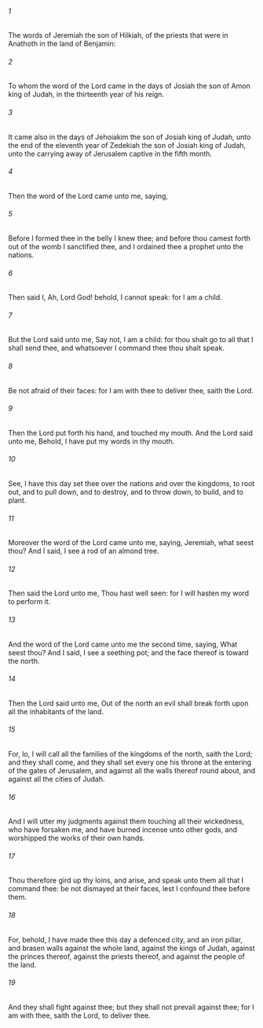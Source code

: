 ###### 1
The words of Jeremiah the son of Hilkiah, of the priests that were in Anathoth in the land of Benjamin:

###### 2
To whom the word of the Lord came in the days of Josiah the son of Amon king of Judah, in the thirteenth year of his reign.

###### 3
It came also in the days of Jehoiakim the son of Josiah king of Judah, unto the end of the eleventh year of Zedekiah the son of Josiah king of Judah, unto the carrying away of Jerusalem captive in the fifth month.

###### 4
Then the word of the Lord came unto me, saying,

###### 5
Before I formed thee in the belly I knew thee; and before thou camest forth out of the womb I sanctified thee, and I ordained thee a prophet unto the nations.

###### 6
Then said I, Ah, Lord God! behold, I cannot speak: for I am a child.

###### 7
But the Lord said unto me, Say not, I am a child: for thou shalt go to all that I shall send thee, and whatsoever I command thee thou shalt speak.

###### 8
Be not afraid of their faces: for I am with thee to deliver thee, saith the Lord.

###### 9
Then the Lord put forth his hand, and touched my mouth. And the Lord said unto me, Behold, I have put my words in thy mouth.

###### 10
See, I have this day set thee over the nations and over the kingdoms, to root out, and to pull down, and to destroy, and to throw down, to build, and to plant.

###### 11
Moreover the word of the Lord came unto me, saying, Jeremiah, what seest thou? And I said, I see a rod of an almond tree.

###### 12
Then said the Lord unto me, Thou hast well seen: for I will hasten my word to perform it.

###### 13
And the word of the Lord came unto me the second time, saying, What seest thou? And I said, I see a seething pot; and the face thereof is toward the north.

###### 14
Then the Lord said unto me, Out of the north an evil shall break forth upon all the inhabitants of the land.

###### 15
For, lo, I will call all the families of the kingdoms of the north, saith the Lord; and they shall come, and they shall set every one his throne at the entering of the gates of Jerusalem, and against all the walls thereof round about, and against all the cities of Judah.

###### 16
And I will utter my judgments against them touching all their wickedness, who have forsaken me, and have burned incense unto other gods, and worshipped the works of their own hands.

###### 17
Thou therefore gird up thy loins, and arise, and speak unto them all that I command thee: be not dismayed at their faces, lest I confound thee before them.

###### 18
For, behold, I have made thee this day a defenced city, and an iron pillar, and brasen walls against the whole land, against the kings of Judah, against the princes thereof, against the priests thereof, and against the people of the land.

###### 19
And they shall fight against thee; but they shall not prevail against thee; for I am with thee, saith the Lord, to deliver thee.

